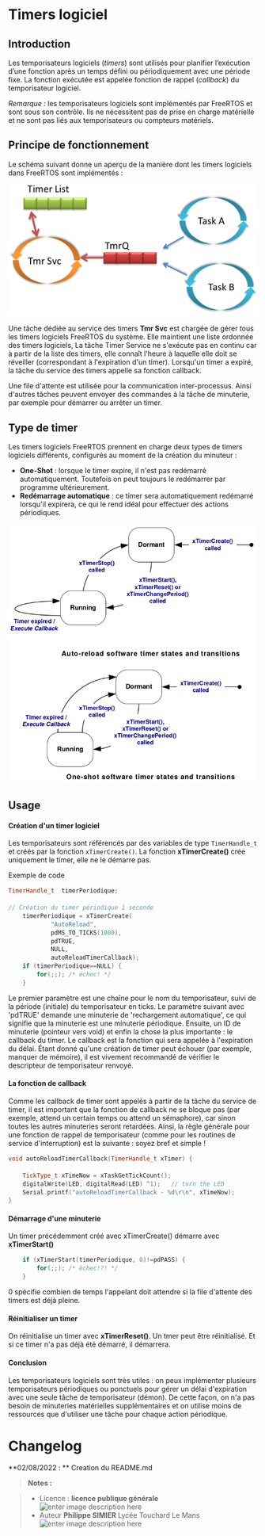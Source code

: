 ﻿# Timers logiciel 


## Introduction

Les temporisateurs logiciels (_timers_) sont utilisés pour planifier l’exécution d’une fonction après un temps défini ou périodiquement avec une période fixe. La fonction exécutée est appelée fonction de rappel (_callback_) du temporisateur logiciel.

_Remarque :_  les temporisateurs logiciels sont implémentés par FreeRTOS et sont sous son contrôle. Ils ne nécessitent pas de prise en charge matérielle et ne sont pas liés aux temporisateurs ou compteurs matériels.

## Principe de fonctionnement
Le schéma suivant donne un aperçu de la manière dont les timers logiciels dans FreeRTOS sont implémentés :

![freestos-software-timers](/09_FreeRTOS/06_timers_logiciel/freertos-software-timers.webp)

Une tâche dédiée au service des timers **Tmr Svc** est chargée de gérer tous les timers logiciels FreeRTOS du système.
Elle maintient une liste ordonnée des timers logiciels,  La tâche Timer Service ne s'exécute pas en continu car à partir de la liste des timers, elle connaît l'heure à laquelle elle doit se réveiller (correspondant à l'expiration d'un timer). Lorsqu'un timer a expiré, la tâche du service des timers appelle sa fonction callback.

Une file d'attente est utilisée pour la communication inter-processus. Ainsi d'autres tâches peuvent envoyer des commandes à la tâche de minuterie, par exemple pour démarrer ou arrêter un timer.

## Type de timer

Les timers logiciels FreeRTOS prennent en charge deux types de timers logiciels différents, configurés au moment de la création du minuteur :

-   **One-Shot** : lorsque le timer expire, il n'est pas redémarré automatiquement. Toutefois on peut toujours le redémarrer par programme ultérieurement.
-   **Redémarrage automatique** : ce timer sera automatiquement redémarré lorsqu'il expirera, ce qui le rend idéal pour effectuer des actions périodiques.

![freestos-software-timers](/09_FreeRTOS/06_timers_logiciel/timers_state.png)
 
## Usage
####  Création d'un timer logiciel
Les temporisateurs sont référencés par des variables de type `TimerHandle_t` et créés par la fonction `xTimerCreate()`.
La fonction **xTimerCreate()** crée uniquement le timer, elle ne le démarre pas.

Exemple de code
```cpp
TimerHandle_t  timerPeriodique;

// Création du timer périodique 1 seconde
    timerPeriodique = xTimerCreate(
            "AutoReload", 
            pdMS_TO_TICKS(1000), 
            pdTRUE, 
            NULL, 
            autoReloadTimerCallback);
    if (timerPeriodique==NULL) { 
	    for(;;); /* échec! */  
	}        
```
Le premier paramètre est une chaîne pour le nom du temporisateur, suivi de la période (initiale) du temporisateur en ticks. 
Le paramètre suivant avec 'pdTRUE' demande une minuterie de 'rechargement automatique', ce qui signifie que la minuterie est une minuterie périodique. 
Ensuite,  un ID de minuterie (pointeur vers void) et enfin la chose la plus importante : le callback du timer. Le callback est la fonction qui sera appelée à l'expiration du délai.
Étant donné qu'une création de timer peut échouer (par exemple, manquer de mémoire), il est vivement recommandé de vérifier le descripteur de temporisateur renvoyé.

####  La fonction de callback
Comme les callback de timer sont appelés à partir de la tâche du service de timer, il est important que la fonction de callback ne se bloque pas (par exemple, attend un certain temps ou attend un sémaphore), car sinon toutes les autres minuteries seront retardées. Ainsi, la règle générale pour une fonction de rappel de temporisateur (comme pour les routines de service d'interruption) est la suivante : soyez bref et simple !
```cpp
void autoReloadTimerCallback(TimerHandle_t xTimer) {
   
    TickType_t xTimeNow = xTaskGetTickCount();
    digitalWrite(LED, digitalRead(LED) ^1);   // turn the LED 
    Serial.printf("autoReloadTimerCallback - %d\r\n", xTimeNow);
}
```
#### Démarrage d'une minuterie

Un timer précédemment créé avec xTimerCreate() démarre avec **xTimerStart()**

```cpp
	if (xTimerStart(timerPeriodique, 0)!=pdPASS) {
		for(;;); /* échec!?! */
    }
```
0 spécifie combien de temps l'appelant doit attendre si la file d'attente des timers est déjà pleine.

#### Réinitialiser un timer
On réinitialise un timer avec **xTimerReset()**. Un tmer peut être réinitialisé. Et si ce timer n'a pas déjà été démarré, il démarrera.


#### Conclusion 

Les temporisateurs logiciels sont très utiles : on peux implémenter plusieurs temporisateurs périodiques ou ponctuels pour gérer un délai d'expiration avec une seule tâche de temporisateur (démon). De cette façon, on n'a pas besoin de minuteries matérielles supplémentaires et on utilise moins de ressources que d'utiliser une tâche pour chaque action périodique.
# Changelog

**02/08/2022 : ** Creation du README.md 

> **Notes :**


> - Licence : **licence publique générale** ![enter image description here](https://img.shields.io/badge/licence-GPL-green.svg)
> - Auteur **Philippe SIMIER** Lycée Touchard Le Mans
>  ![enter image description here](https://img.shields.io/badge/built-passing-green.svg)
<!-- TOOLBOX 

Génération des badges : https://shields.io/
Génération de ce fichier : https://stackedit.io/editor#


